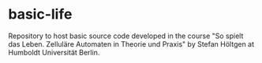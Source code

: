 # basic-life
Repository to host basic source code developed in the course "So spielt das Leben. Zelluläre Automaten in Theorie und Praxis" by Stefan Höltgen at Humboldt Universität Berlin.
